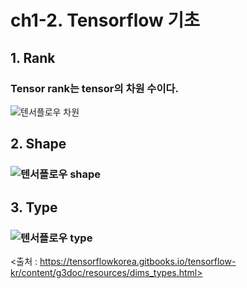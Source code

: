 # ch1-2. Tensorflow 기초  

## 1. Rank  
### Tensor rank는 tensor의 차원 수이다.
![텐서플로우 차원](https://user-images.githubusercontent.com/31130917/107652013-79093080-6cc3-11eb-9697-20b86940b3be.PNG)  
  
## 2. Shape  
### ![텐서플로우 shape](https://user-images.githubusercontent.com/31130917/107652008-77d80380-6cc3-11eb-91e0-a9eed4a65369.PNG)  
  
## 3. Type  
### ![텐서플로우 type](https://user-images.githubusercontent.com/31130917/107652004-773f6d00-6cc3-11eb-80ee-9571ef3328e8.PNG)  
<출처 : https://tensorflowkorea.gitbooks.io/tensorflow-kr/content/g3doc/resources/dims_types.html>
